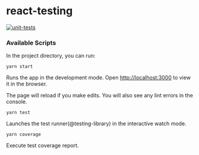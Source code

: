 # react-testing

[![unit-tests](https://github.com/wilderaptitude/react-testing/actions/workflows/unit-tests.yml/badge.svg)](https://github.com/wilderaptitude/react-testing/actions/workflows/unit-tests.yml)

### Available Scripts

In the project directory, you can run:

```
yarn start
```

Runs the app in the development mode.
Open [http://localhost:3000](http://localhost:3000) to view it in the browser.

The page will reload if you make edits.
You will also see any lint errors in the console.


```
yarn test
```

Launches the test runner(@testing-library) in the interactive watch mode.

```
yarn coverage
```

Execute test coverage report.
